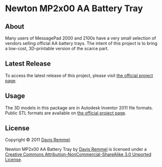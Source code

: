 # Newton MP2x00 AA Battery Tray

## About
Many users of MessagePad 2000 and 2100s have a very small selection of vendors selling official AA battery trays.  The intent of this project is to bring a low-cost, 3D-printable version of the scarce part.

## Latest Release
To access the latest release of this project, please visit [the official project page](http://cc.davisr.me2011/11/05/newton-aa-battery-tray/).

## Usage
The 3D models in this package are in Autodesk Inventor 2011 file formats.  Public STL formats are available on [the official project page](http://cc.davisr.me/2011/11/05/newton-aa-battery-tray/).

## License
Copyright © 2011 [Davis Remmel](http://davisr.me).

Newton MP2x00 AA Battery Tray by [Davis Remmel](http://davisr.me) is licensed under a [Creative Commons Attribution-NonCommercial-ShareAlike 3.0 Unported License](http://creativecommons.org/licenses/by-nc-sa/3.0/).
